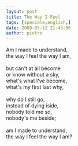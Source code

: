 ```yaml
---
layout: post
title: The Way I Feel
tags: [speciale,english,]
date: 2009-05-12 21:43:00
author: pietro
---
```

Am I made to understand,<br/>the way I feel the way I am,<br/><br/>but can't at all become<br/>or know without a sky,<br/>what's what I've become,<br/>what's my first last why,<br/><br/>why do I still go,<br/>instead of dying iside,<br/>nobody told me so,<br/>nobody's me beside;<br/><br/>am I made to understand,<br/>the way I feel the way I am?
